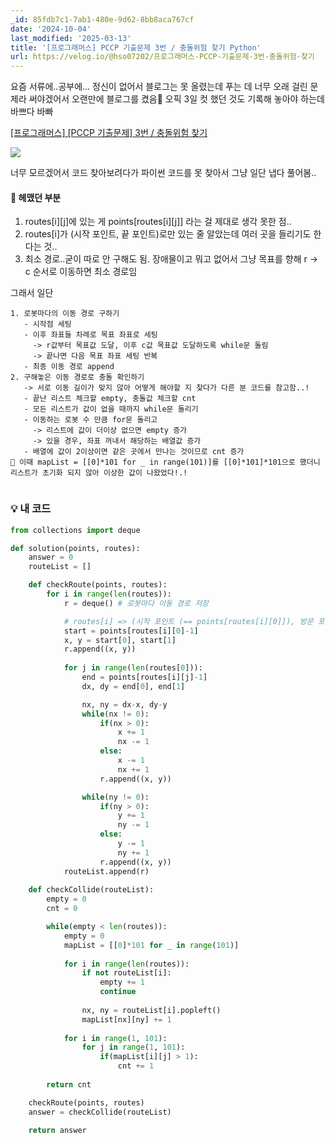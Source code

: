 ```yaml
---
_id: 85fdb7c1-7ab1-480e-9d62-8bb8aca767cf
date: '2024-10-04'
last_modified: '2025-03-13'
title: '[프로그래머스] PCCP 기출문제 3번 / 충돌위험 찾기 Python'
url: https://velog.io/@hso07202/프로그래머스-PCCP-기출문제-3번-충돌위험-찾기
---
```


요즘 서류에..공부에... 정신이 없어서 블로그는 못 올렸는데 푸는 데 너무 오래 걸린 문제라 써야겠어서 오랜만에 블로그를 켰음🤯 오픽 3일 컷 했던 것도 기록해 놓아야 하는데 바쁘다 바빠
 
[[프로그래머스] [PCCP 기출문제] 3번 / 충돌위험 찾기](https://school.programmers.co.kr/learn/courses/30/lessons/340211)

![](https://velog.velcdn.com/images/hso07202/post/8105c31b-1fbf-42dd-9e9b-e8e90d6c27ff/image.png)

너무 모르겠어서 코드 찾아보려다가 파이썬 코드를 못 찾아서 그냥 일단 냅다 풀어봄..

#### 📕 헤맸던 부분
1. routes[i][j]에 있는 게 points[routes[i][j]] 라는 걸 제대로 생각 못한 점..
2. routes[i]가 (시작 포인트, 끝 포인트)로만 있는 줄 알았는데 여러 곳을 들리기도 한다는 것..
3. 최소 경로..굳이 따로 안 구해도 됨. 장애물이고 뭐고 없어서 그냥 목표를 향해 r -> c 순서로 이동하면 최소 경로임

그래서 일단
```
1. 로봇마다의 이동 경로 구하기
   - 시작점 세팅
   - 이후 좌표들 차례로 목표 좌표로 세팅
     -> r값부터 목표값 도달, 이후 c값 목표값 도달하도록 while문 돌림
     -> 끝나면 다음 목표 좌표 세팅 반복
   - 최종 이동 경로 append
2. 구해놓은 이동 경로로 충돌 확인하기
   -> 서로 이동 길이가 맞지 않아 어떻게 해야할 지 찾다가 다른 분 코드를 참고함..!
   - 끝난 리스트 체크할 empty, 충돌값 체크할 cnt
   - 모든 리스트가 값이 없을 때까지 while문 돌리기
   - 이동하는 로봇 수 만큼 for문 돌리고
     -> 리스트에 값이 더이상 없으면 empty 증가
     -> 있을 경우, 좌표 꺼내서 해당하는 배열값 증가
   - 배열에 값이 2이상이면 같은 곳에서 만나는 것이므로 cnt 증가
📕 이때 mapList = [[0]*101 for _ in range(101)]를 [[0]*101]*101으로 했더니 리스트가 초기화 되지 않아 이상한 값이 나왔었다!.!
      
```

### 💡 내 코드
```python
from collections import deque

def solution(points, routes):
    answer = 0
    routeList = []

    def checkRoute(points, routes):
        for i in range(len(routes)):
            r = deque() # 로봇마다 이동 경로 저장

            # routes[i] => (시작 포인트 (== points[routes[i][0]]), 방문 포인트, ... , 끝 포인트)
            start = points[routes[i][0]-1]
            x, y = start[0], start[1]
            r.append((x, y))
            
            for j in range(len(routes[0])):
                end = points[routes[i][j]-1]
                dx, dy = end[0], end[1]

                nx, ny = dx-x, dy-y
                while(nx != 0):
                    if(nx > 0):
                        x += 1
                        nx -= 1
                    else:
                        x -= 1
                        nx += 1
                    r.append((x, y))

                while(ny != 0):
                    if(ny > 0):
                        y += 1
                        ny -= 1
                    else:
                        y -= 1
                        ny += 1
                    r.append((x, y))
            routeList.append(r)
    
    def checkCollide(routeList):
        empty = 0
        cnt = 0

        while(empty < len(routes)):
            empty = 0
            mapList = [[0]*101 for _ in range(101)]
            
            for i in range(len(routes)):
                if not routeList[i]:
                    empty += 1
                    continue
                
                nx, ny = routeList[i].popleft()
                mapList[nx][ny] += 1
            
            for i in range(1, 101):
                for j in range(1, 101):
                    if(mapList[i][j] > 1):
                        cnt += 1
            
        return cnt

    checkRoute(points, routes)
    answer = checkCollide(routeList)

    return answer
```